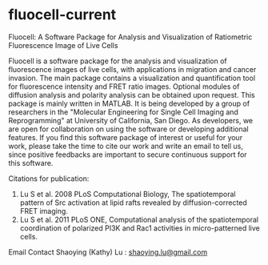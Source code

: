 # fluocell-current
Fluocell: A Software Package for Analysis and Visualization of Ratiometric Fluorescence Image of Live Cells

Fluocell is a software package for the analysis and visualization of fluorescence images of live cells, with applications in  migration and cancer invasion. The main package contains a visualization and quantification tool for fluorescence intensity and FRET ratio images. Optional modules of diffusion analysis and polarity analysis can be obtained upon request. This package is mainly written in MATLAB. It is being developed by a group of researchers in the "Molecular Engineering for Single Cell 
Imaging and Reprogramming" at University of California, San Diego. As developers, we are open for collaboration on using the 
software or developing additional features. If you find this software package of interest or useful for your work, please 
take the time to cite our work and write an email to tell us, since positive feedbacks are important to secure continuous 
support for this software.

Citations for publication:
1. Lu S et al. 2008 PLoS Computational Biology, The spatiotemporal pattern of Src activation at lipid rafts revealed by 
diffusion-corrected FRET imaging. 
2. Lu S et al. 2011 PLoS ONE, Computational analysis of the spatiotemporal coordination of polarized PI3K and Rac1 activities 
in micro-patterned live cells.

Email Contact Shaoying (Kathy) Lu : shaoying.lu@gmail.com

